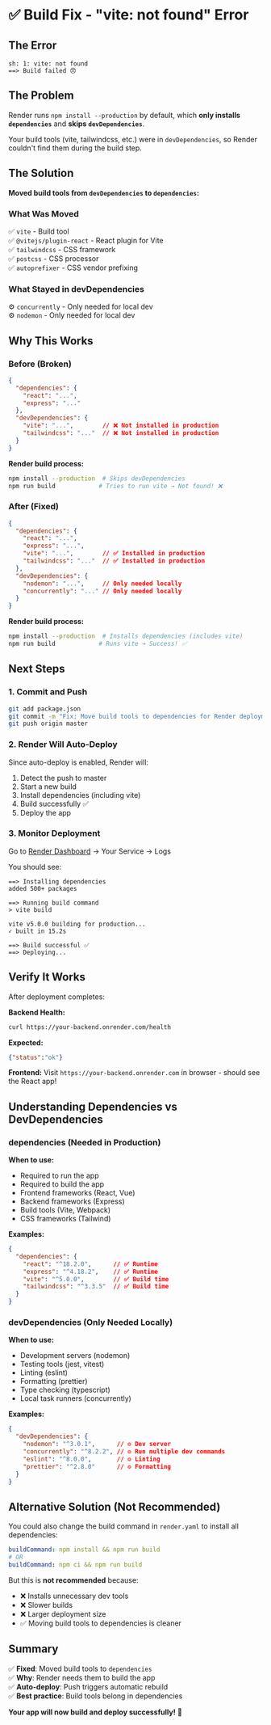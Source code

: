 # ✅ Build Fix - "vite: not found" Error

## The Error

```
sh: 1: vite: not found
==> Build failed 😞
```

## The Problem

Render runs `npm install --production` by default, which **only installs `dependencies`** and **skips `devDependencies`**.

Your build tools (vite, tailwindcss, etc.) were in `devDependencies`, so Render couldn't find them during the build step.

## The Solution

**Moved build tools from `devDependencies` to `dependencies`:**

### What Was Moved

✅ `vite` - Build tool  
✅ `@vitejs/plugin-react` - React plugin for Vite  
✅ `tailwindcss` - CSS framework  
✅ `postcss` - CSS processor  
✅ `autoprefixer` - CSS vendor prefixing  

### What Stayed in devDependencies

⚙️ `concurrently` - Only needed for local dev  
⚙️ `nodemon` - Only needed for local dev  

## Why This Works

### Before (Broken)

```json
{
  "dependencies": {
    "react": "...",
    "express": "..."
  },
  "devDependencies": {
    "vite": "...",        // ❌ Not installed in production
    "tailwindcss": "..."  // ❌ Not installed in production
  }
}
```

**Render build process:**
```bash
npm install --production  # Skips devDependencies
npm run build            # Tries to run vite → Not found! ❌
```

### After (Fixed)

```json
{
  "dependencies": {
    "react": "...",
    "express": "...",
    "vite": "...",        // ✅ Installed in production
    "tailwindcss": "..."  // ✅ Installed in production
  },
  "devDependencies": {
    "nodemon": "...",     // Only needed locally
    "concurrently": "..." // Only needed locally
  }
}
```

**Render build process:**
```bash
npm install --production  # Installs dependencies (includes vite)
npm run build            # Runs vite → Success! ✅
```

## Next Steps

### 1. Commit and Push

```bash
git add package.json
git commit -m "Fix: Move build tools to dependencies for Render deployment"
git push origin master
```

### 2. Render Will Auto-Deploy

Since auto-deploy is enabled, Render will:
1. Detect the push to master
2. Start a new build
3. Install dependencies (including vite)
4. Build successfully ✅
5. Deploy the app

### 3. Monitor Deployment

Go to [Render Dashboard](https://dashboard.render.com/) → Your Service → Logs

You should see:
```
==> Installing dependencies
added 500+ packages

==> Running build command
> vite build

vite v5.0.0 building for production...
✓ built in 15.2s

==> Build successful ✅
==> Deploying...
```

## Verify It Works

After deployment completes:

**Backend Health:**
```bash
curl https://your-backend.onrender.com/health
```

**Expected:**
```json
{"status":"ok"}
```

**Frontend:**
Visit `https://your-backend.onrender.com` in browser - should see the React app!

## Understanding Dependencies vs DevDependencies

### dependencies (Needed in Production)

**When to use:**
- Required to run the app
- Required to build the app
- Frontend frameworks (React, Vue)
- Backend frameworks (Express)
- Build tools (Vite, Webpack)
- CSS frameworks (Tailwind)

**Examples:**
```json
{
  "dependencies": {
    "react": "^18.2.0",      // ✅ Runtime
    "express": "^4.18.2",    // ✅ Runtime
    "vite": "^5.0.0",        // ✅ Build time
    "tailwindcss": "^3.3.5"  // ✅ Build time
  }
}
```

### devDependencies (Only Needed Locally)

**When to use:**
- Development servers (nodemon)
- Testing tools (jest, vitest)
- Linting (eslint)
- Formatting (prettier)
- Type checking (typescript)
- Local task runners (concurrently)

**Examples:**
```json
{
  "devDependencies": {
    "nodemon": "^3.0.1",      // ⚙️ Dev server
    "concurrently": "^8.2.2", // ⚙️ Run multiple dev commands
    "eslint": "^8.0.0",       // ⚙️ Linting
    "prettier": "^2.8.0"      // ⚙️ Formatting
  }
}
```

## Alternative Solution (Not Recommended)

You could also change the build command in `render.yaml` to install all dependencies:

```yaml
buildCommand: npm install && npm run build
# OR
buildCommand: npm ci && npm run build
```

But this is **not recommended** because:
- ❌ Installs unnecessary dev tools
- ❌ Slower builds
- ❌ Larger deployment size
- ✅ Moving build tools to dependencies is cleaner

## Summary

✅ **Fixed**: Moved build tools to `dependencies`  
✅ **Why**: Render needs them to build the app  
✅ **Auto-deploy**: Push triggers automatic rebuild  
✅ **Best practice**: Build tools belong in dependencies  

**Your app will now build and deploy successfully!** 🚀
